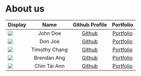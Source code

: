 # About us

Display | Name | Github Profile | Portfolio 
--------|:----:|:--------------:|:---------:
![](https://via.placeholder.com/100.png?text=Photo) | John Doe | [Github](https://github.com/) | [Portfolio](docs/team/johndoe.md)
![](https://via.placeholder.com/100.png?text=Photo) | Don Joe | [Github](https://github.com/) | [Portfolio](docs/team/johndoe.md)
![](https://via.placeholder.com/100.png?text=Photo) | Timothy Chang| [Github](https://github.com/timchang27) | [Portfolio](docs/team/timothy.md)
![](https://via.placeholder.com/100.png?text=Photo) | Brendan Ang | [Github](https://github.com/bbawj) | [Portfolio](docs/team/brendan.md)
![](https://via.placeholder.com/100.png?text=Photo) | Chin Tai Ann | [Github](https://github.com/chintaiann) | [Portfolio](docs/team/chintaiann.md)

